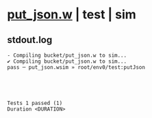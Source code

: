 # [put_json.w](../../../../examples/tests/valid/put_json.w) | test | sim

## stdout.log
```log
- Compiling bucket/put_json.w to sim...
✔ Compiling bucket/put_json.w to sim...
pass ─ put_json.wsim » root/env0/test:putJson
 




Tests 1 passed (1) 
Duration <DURATION>

```

